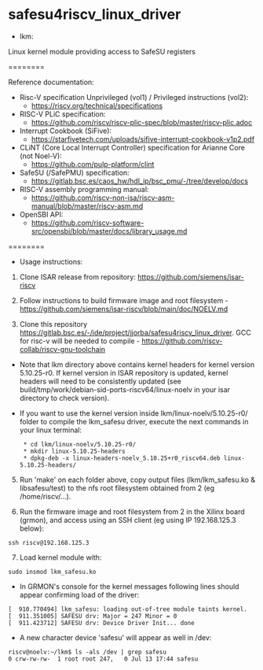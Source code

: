 # safesu4riscv_linux_driver

  * lkm:

  Linux kernel module providing access to SafeSU registers
 
========

Reference documentation:

   * Risc-V specification Unprivileged (vol1) / Privileged instructions (vol2): 
        - https://riscv.org/technical/specifications
   * RISC-V PLiC specification:
        - https://github.com/riscv/riscv-plic-spec/blob/master/riscv-plic.adoc
   * Interrupt Cookbook (SiFive): 
        - https://starfivetech.com/uploads/sifive-interrupt-cookbook-v1p2.pdf
   * CLiNT (Core Local Interrupt Controller) specification for Arianne Core (not Noel-V): 
        - https://github.com/pulp-platform/clint
   * SafeSU (/SafePMU) specification: 
        - https://gitlab.bsc.es/caos_hw/hdl_ip/bsc_pmu/-/tree/develop/docs
   * RISC-V assembly programming manual:
        - https://github.com/riscv-non-isa/riscv-asm-manual/blob/master/riscv-asm.md
   * OpenSBI API:
        - https://github.com/riscv-software-src/opensbi/blob/master/docs/library_usage.md
   
========

   * Usage instructions:

   1. Clone ISAR release from repository: https://github.com/siemens/isar-riscv

   2. Follow instructions to build firmware image and root filesystem - https://github.com/siemens/isar-riscv/blob/main/doc/NOELV.md

   3. Clone this repository https://gitlab.bsc.es/-/ide/project/jjorba/safesu4riscv_linux_driver. GCC for risc-v will be needed to compile - https://github.com/riscv-collab/riscv-gnu-toolchain

   - Note that lkm directory above contains kernel headers for kernel version 5.10.25-r0. If kernel version in ISAR repository is updated, kernel headers will need to be consistently updated (see build/tmp/work/debian-sid-ports-riscv64/linux-noelv in your isar directory to check version).
   - If you want to use the kernel version inside lkm/linux-noelv/5.10.25-r0/ folder to compile the lkm_safesu driver, execute the next commands in your linux terminal:
          
          * cd lkm/linux-noelv/5.10.25-r0/
          * mkdir linux-5.10.25-headers
          * dpkg-deb -x linux-headers-noelv_5.10.25+r0_riscv64.deb linux-5.10.25-headers/

   5. Run 'make' on each folder above, copy output files (lkm/lkm_safesu.ko & libsafesu/test) to the nfs root filesystem obtained from 2 (eg /home/riscv/...).

   6. Run the firmware image and root filesystem from 2 in the Xilinx board (grmon), and access using an SSH client (eg using IP 192.168.125.3 below):

    ssh riscv@192.168.125.3

   7. Load kernel module with:

    sudo insmod lkm_safesu.ko

   - In GRMON's console for the kernel messages following lines should appear confirming load of the driver:

    [  910.770494] lkm_safesu: loading out-of-tree module taints kernel.
    [  911.351005] SAFESU drv: Major = 247 Minor = 0
    [  911.423712] SAFESU drv: Device Driver Init... done

   - A new character device 'safesu' will appear as well in /dev:

    riscv@noelv:~/lkm$ ls -als /dev | grep safesu
    0 crw-rw-rw-  1 root root 247,   0 Jul 13 17:44 safesu
